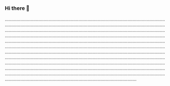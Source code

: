 ### Hi there 👋

..........................................................................................................................................................................................................................................................................................................................................................................................................................................................................................................................................................................................................................................................................................................................................................................................................................................................................................................................................................................................................................................................................................................................................................................................................................................................................................................................................................................................................................................................................................................................